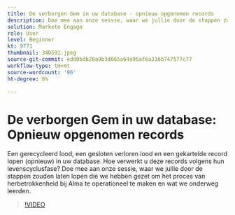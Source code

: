 ```yaml
---
title: De verborgen Gem in uw database - opnieuw opgenomen records
description: Doe mee aan onze sessie, waar we jullie door de stappen zouden laten lopen die we hebben gezet om het proces van herbetrokkenheid bij Alma te operationeel te maken en wat we onderweg leerden.
solution: Marketo Engage
role: User
level: Beginner
kt: 9771
thumbnail: 340591.jpeg
source-git-commit: edd0bdb28a9b3d065a64a95af6a216b747577c77
workflow-type: tm+mt
source-wordcount: '96'
ht-degree: 0%

---
```


# De verborgen Gem in uw database: Opnieuw opgenomen records

Een gerecycleerd lood, een gesloten verloren lood en een gekartelde record lopen (opnieuw) in uw database. Hoe verwerkt u deze records volgens hun levenscyclusfase? Doe mee aan onze sessie, waar we jullie door de stappen zouden laten lopen die we hebben gezet om het proces van herbetrokkenheid bij Alma te operationeel te maken en wat we onderweg leerden.

>[!VIDEO](https://video.tv.adobe.com/v/340591/?quality=12&learn=on)

